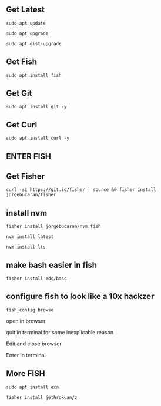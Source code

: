 ## Get Latest 

`sudo apt update` 

`sudo apt upgrade`

`sudo apt dist-upgrade`

## Get Fish
`sudo apt install fish`

## Get Git 

`sudo apt install git -y`

## Get Curl 

`sudo apt install curl -y` 

## ENTER FISH 

## Get Fisher 

`curl -sL https://git.io/fisher | source && fisher install jorgebucaran/fisher`

## install nvm 

`fisher install jorgebucaran/nvm.fish`

`nvm install latest`

`nvm install lts`

## make bash easier in fish 

`fisher install edc/bass`

## configure fish to look like a 10x hackzer 

`fish_config browse`

open in browser

quit in terminal for some inexplicable reason

Edit and close browser 

Enter in terminal 

## More FISH 

`sudo apt install exa`

`fisher install jethrokuan/z`










 
